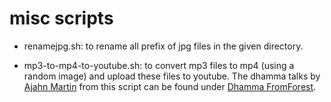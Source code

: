 # misc scripts

* renamejpg.sh: to rename all prefix of jpg files in the given directory.

* mp3-to-mp4-to-youtube.sh: to convert mp3 files to mp4 (using a random image) and upload these files to youtube. The dhamma talks by [Ajahn Martin](http://www.forestdhammatalks.org/en/ajahn_martin/biography.php) from this script can be found under [Dhamma FromForest](https://www.youtube.com/user/DhammaFromForest). 
